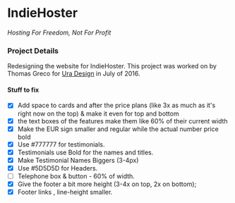 # IndieHoster 
*Hosting For Freedom, Not For Profit*

### Project Details
Redesigning the website for IndieHoster. This project was worked on by Thomas Greco for [Ura Design](ura.al) in July of 2016.

#### Stuff to fix
* [X] Add space to cards and after the price plans 
(like 3x as much as it's right now on the top) & make it even for top and bottom
* [X] the text boxes of the features make them like 60% of their current width
* [X] Make the EUR sign smaller and regular while the actual number price bold
* [X] Use #777777 for testimonials.
* [X] Testimonials use Bold for the names and titles.
* [X] Make Testimonial Names Biggers (3-4px)
* [X] Use #5D5D5D for Headers.
* [ ] Telephone box & button - 60% of width.
* [X] Give the footer a bit more height (3-4x on top, 2x on bottom);
* [X] Footer links , line-height smaller.
